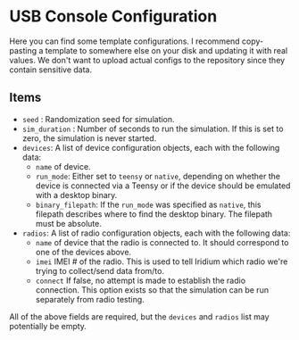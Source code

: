 # USB Console Configuration

Here you can find some template configurations. I recommend copy-pasting a template to somewhere else on your disk and updating it with real values. We don't want to upload actual configs to the repository since they contain sensitive data.

## Items
- `seed` : Randomization seed for simulation.
- `sim_duration` : Number of seconds to run the simulation. If this is set to zero, the simulation is never started.
- `devices`: A list of device configuration objects, each with the following data:
  - `name` of device.
  - `run_mode`: Either set to `teensy` or `native`, depending on whether the device is connected via a Teensy or if the device should be emulated with a desktop binary.
  - `binary_filepath`: If the `run_mode` was specified as `native`, this filepath describes where to find the desktop binary. The filepath must be absolute.
- `radios`: A list of radio configuration objects, each with the following data:
  - `name` of device that the radio is connected to. It should correspond to one of the devices above.
  - `imei` IMEI # of the radio. This is used to tell Iridium which radio we're trying to collect/send data from/to.
  - `connect` If false, no attempt is made to establish the radio connection. This option exists so that the simulation can be run separately from radio testing.

All of the above fields are required, but the `devices` and `radios` list may potentially be empty.
